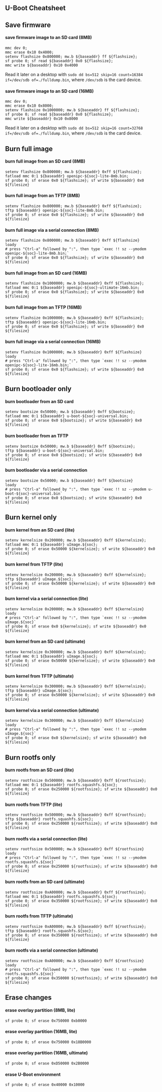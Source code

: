 U-Boot Cheatsheet
-----------------

## Save firmware

#### save firmware image to an SD card (8MB)
```
mmc dev 0;
mmc erase 0x10 0x4000;
setenv flashsize 0x800000; mw.b ${baseaddr} ff ${flashsize};
sf probe 0; sf read ${baseaddr} 0x0 ${flashsize};
mmc write ${baseaddr} 0x10 0x4000
```
Read it later on a desktop with `sudo dd bs=512 skip=16 count=16384 if=/dev/sdb of=./fulldump.bin`, where `/dev/sdb` is the card device.
#### save firmware image to an SD card (16MB)
```
mmc dev 0;
mmc erase 0x10 0x8000;
setenv flashsize 0x1000000; mw.b ${baseaddr} ff ${flashsize};
sf probe 0; sf read ${baseaddr} 0x0 ${flashsize};
mmc write ${baseaddr} 0x10 0x8000
```
Read it later on a desktop with `sudo dd bs=512 skip=16 count=32768 if=/dev/sdb of=./fulldump.bin`, where `/dev/sdb` is the card device.

## Burn full image

#### burn full image from an SD card (8MB)
```
setenv flashsize 0x800000; mw.b ${baseaddr} 0xff ${flashsize};
fatload mmc 0:1 ${baseaddr} openipc-${soc}-lite-8mb.bin; 
sf probe 0; sf erase 0x0 ${flashsize}; sf write ${baseaddr} 0x0 ${filesize}
```
#### burn full image from an TFTP (8MB)
```
setenv flashsize 0x800000; mw.b ${baseaddr} 0xff ${flashsize};
tftp ${baseaddr} openipc-${soc}-lite-8mb.bin;
sf probe 0; sf erase 0x0 ${flashsize}; sf write ${baseaddr} 0x0 ${filesize}
```
#### burn full image via a serial connection (8MB)
```
setenv flashsize 0x800000; mw.b ${baseaddr} 0xff ${flashsize}
loady
# press "Ctrl-a" followed by ":", then type `exec !! sz --ymodem openipc-${soc}-lite-8mb.bin;`
sf probe 0; sf erase 0x0 ${flashsize}; sf write ${baseaddr} 0x0 ${filesize}
```
#### burn full image from an SD card (16MB)
```
setenv flashsize 0x1000000; mw.b ${baseaddr} 0xff ${flashsize};
fatload mmc 0:1 ${baseaddr} openipc-${soc}-ultimate-16mb.bin;
sf probe 0; sf erase 0x0 ${flashsize}; sf write ${baseaddr} 0x0 ${filesize}
```
#### burn full image from an TFTP (16MB)
```
setenv flashsize 0x1000000; mw.b ${baseaddr} 0xff ${flashsize};
tftp ${baseaddr} openipc-${soc}-lite-16mb.bin;
sf probe 0; sf erase 0x0 ${flashsize}; sf write ${baseaddr} 0x0 ${filesize}
```
#### burn full image via a serial connection (16MB)
```
setenv flashsize 0x1000000; mw.b ${baseaddr} 0xff ${flashsize}
loady
# press "Ctrl-a" followed by ":", then type `exec !! sz --ymodem openipc-${soc}-lite-16mb.bin;`
sf probe 0; sf erase 0x0 ${flashsize}; sf write ${baseaddr} 0x0 ${filesize}
```

## Burn bootloader only

#### burn bootloader from an SD card
```
setenv bootsize 0x50000; mw.b ${baseaddr} 0xff ${bootsize};
fatload mmc 0:1 ${baseaddr} u-boot-${soc}-universal.bin; 
sf probe 0; sf erase 0x0 ${bootsize}; sf write ${baseaddr} 0x0 ${filesize}
```
#### burn bootloader from an TFTP
```
setenv bootsize 0x50000; mw.b ${baseaddr} 0xff ${bootsize};
tftp ${baseaddr} u-boot-${soc}-universal.bin;
sf probe 0; sf erase 0x0 ${bootsize}; sf write ${baseaddr} 0x0 ${filesize}
```
#### burn bootloader via a serial connection
```
setenv bootsize 0x50000; mw.b ${baseaddr} 0xff ${bootsize}
loady
# press "Ctrl-a" followed by ":", then type `exec !! sz --ymodem u-boot-${soc}-universal.bin`
sf probe 0; sf erase 0x0 ${bootsize}; sf write ${baseaddr} 0x0 ${filesize}
```

## Burn kernel only

#### burn kernel from an SD card (lite)
```
setenv kernelsize 0x200000; mw.b ${baseaddr} 0xff ${kernelsize};
fatload mmc 0:1 ${baseaddr} uImage.${soc}; 
sf probe 0; sf erase 0x50000 ${kernelsize}; sf write ${baseaddr} 0x0 ${filesize}
```
#### burn kernel from TFTP (lite)
```
setenv kernelsize 0x200000; mw.b ${baseaddr} 0xff ${kernelsize};
tftp ${baseaddr} uImage.${soc};
sf probe 0; sf erase 0x50000 ${kernelsize}; sf write ${baseaddr} 0x0 ${filesize}
```
#### burn kernel via a serial connection (lite)
```
setenv kernelsize 0x200000; mw.b ${baseaddr} 0xff ${kernelsize}
loady
# press "Ctrl-a" followed by ":", then type `exec !! sz --ymodem uImage.${soc}`
sf probe 0; sf erase 0x0 ${kernelsize}; sf write ${baseaddr} 0x0 ${filesize}
```

#### burn kernel from an SD card (ultimate)
```
setenv kernelsize 0x300000; mw.b ${baseaddr} 0xff ${kernelsize};
fatload mmc 0:1 ${baseaddr} uImage.${soc}; 
sf probe 0; sf erase 0x50000 ${kernelsize}; sf write ${baseaddr} 0x0 ${filesize}
```
#### burn kernel from TFTP (ultimate)
```
setenv kernelsize 0x300000; mw.b ${baseaddr} 0xff ${kernelsize};
tftp ${baseaddr} uImage.${soc};
sf probe 0; sf erase 0x50000 ${kernelsize}; sf write ${baseaddr} 0x0 ${filesize}
```
#### burn kernel via a serial connection (ultimate)
```
setenv kernelsize 0x300000; mw.b ${baseaddr} 0xff ${kernelsize}
loady
# press "Ctrl-a" followed by ":", then type `exec !! sz --ymodem uImage.${soc}`
sf probe 0; sf erase 0x0 ${kernelsize}; sf write ${baseaddr} 0x0 ${filesize}
```

## Burn rootfs only

#### burn rootfs from an SD card (lite)
```
setenv rootfssize 0x500000; mw.b ${baseaddr} 0xff ${rootfssize};
fatload mmc 0:1 ${baseaddr} rootfs.squashfs.${soc}; 
sf probe 0; sf erase 0x250000 ${rootfssize}; sf write ${baseaddr} 0x0 ${filesize}
```
#### burn rootfs from TFTP (lite)
```
setenv rootfssize 0x500000; mw.b ${baseaddr} 0xff ${rootfssize};
tftp ${baseaddr} rootfs.squashfs.${soc};
sf probe 0; sf erase 0x250000 ${rootfssize}; sf write ${baseaddr} 0x0 ${filesize}
```
#### burn rootfs via a serial connection (lite)
```
setenv rootfssize 0x500000; mw.b ${baseaddr} 0xff ${rootfssize}
loady
# press "Ctrl-a" followed by ":", then type `exec !! sz --ymodem rootfs.squashfs.${soc}`
sf probe 0; sf erase 0x250000 ${rootfssize}; sf write ${baseaddr} 0x0 ${filesize}
```

#### burn rootfs from an SD card (ultimate)
```
setenv rootfssize 0xA00000; mw.b ${baseaddr} 0xff ${rootfssize};
fatload mmc 0:1 ${baseaddr} rootfs.squashfs.${soc}; 
sf probe 0; sf erase 0x350000 ${rootfssize}; sf write ${baseaddr} 0x0 ${filesize}
```
#### burn rootfs from TFTP (ultimate)
```
setenv rootfssize 0xA00000; mw.b ${baseaddr} 0xff ${rootfssize};
tftp ${baseaddr} rootfs.squashfs.${soc};
sf probe 0; sf erase 0x350000 ${rootfssize}; sf write ${baseaddr} 0x0 ${filesize}
```
#### burn rootfs via a serial connection (ultimate)
```
setenv rootfssize 0xA00000; mw.b ${baseaddr} 0xff ${rootfssize}
loady
# press "Ctrl-a" followed by ":", then type `exec !! sz --ymodem rootfs.squashfs.${soc}`
sf probe 0; sf erase 0x350000 ${rootfssize}; sf write ${baseaddr} 0x0 ${filesize}
```

## Erase changes

#### erase overlay partition (8MB, lite)
```
sf probe 0; sf erase 0x750000 0xb0000
```
#### erase overlay partition (16MB, lite)
```
sf probe 0; sf erase 0x750000 0x18B0000
```
#### erase overlay partition (16MB, ultimate)
```
sf probe 0; sf erase 0xD50000 0x2B0000
```
#### erase U-Boot environment
```
sf probe 0; sf erase 0x40000 0x10000
```
